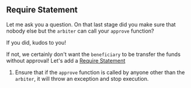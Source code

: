 ## Require Statement

Let me ask you a question. On that last stage did you make sure that nobody else but the `arbiter` can call your `approve` function?  

If you did, kudos to you! 

If not, we certainly don't want the `beneficiary` to be transfer the funds without approval! Let's add a [Require Statement](?tab=details)

1. Ensure that if the `approve` function is called by anyone other than the `arbiter`, it will throw an exception and stop execution. 